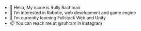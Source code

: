 - 👋 Hello, My name is Rully Rachman 
- 👀 I’m interested in Robotic, web development and game engine
- 🌱 I’m currently learning Fullstack Web and Unity
- 📫 You can reach me at @ruhram in instagram 

<!---
ruhram/ruhram is a ✨ special ✨ repository because its `README.md` (this file) appears on your GitHub profile.
You can click the Preview link to take a look at your changes.
--->

